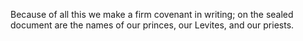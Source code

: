 Because of all this we make a firm covenant in writing; on the sealed document are the names of our princes, our Levites, and our priests.
